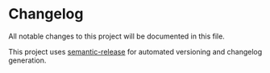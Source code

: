 # Changelog

All notable changes to this project will be documented in this file.

This project uses [semantic-release](https://github.com/semantic-release/semantic-release) for automated versioning and changelog generation.
